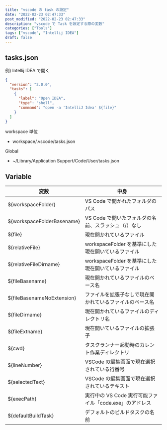 ```yaml
---
title: "vscode の task の設定"
date: "2022-02-23 02:47:33"
post_modified: "2022-02-23 02:47:33"
description: "vscode で Task を設定する際の変数"
categories: ["Tools"]
tags: ["vscode", "Intellij IDEA"]
draft: false
---
```


## tasks.json

例) Intellij IDEA で開く

```json
{
  "version": "2.0.0",
  "tasks": [
    {
      "label": "Open IDEA",
      "type": "shell",
      "command": "open -a 'IntelliJ Idea' ${file}"
    }
  ]
}
```

workspace 単位

- workspace/.vscode/tasks.json

Global

- ~/Library/Application Support/Code/User/tasks.json

## Variable

| 変数                       | 中身                                                     |
| -------------------------- | -------------------------------------------------------- |
| ${workspaceFolder}         | VS Code で開かれたフォルダのパス                         |
| ${workspaceFolderBasename} | VS Code で開いたフォルダの名前、スラッシュ（/）なし      |
| ${file}                    | 現在開かれているファイル                                 |
| ${relativeFile}            | workspaceFolder を基準にした現在開いているファイル       |
| ${relativeFileDirname}     | workspaceFolder を基準にした現在開いているファイル       |
| ${fileBasename}            | 現在開かれているファイルのベース名                       |
| ${fileBasenameNoExtension} | ファイルを拡張子なしで現在開かれているファイルのベース名 |
| ${fileDirname}             | 現在開かれているファイルのディレクトリ名                 |
| ${fileExtname}             | 現在開いているファイルの拡張子                           |
| ${cwd}                     | タスクランナー起動時のカレント作業ディレクトリ           |
| ${lineNumber}              | VSCode の編集画面で現在選択されている行番号              |
| ${selectedText}            | VSCode の編集画面で現在選択されているテキスト            |
| ${execPath}                | 実行中の VS Code 実行可能ファイル「code.exe」のアドレス  |
| ${defaultBuildTask}        | デフォルトのビルドタスクの名前                           |
